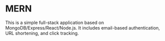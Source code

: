# MERN
This is a simple full-stack application based on MongoDB/Express/React/Node.js. It includes email-based authentication, URL shortening, and click tracking.

